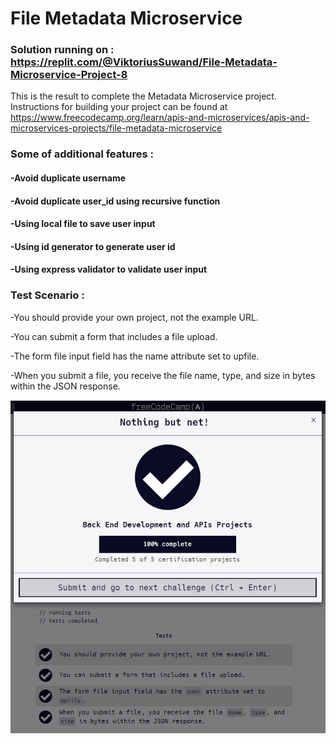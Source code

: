 # File Metadata Microservice
### Solution running on : https://replit.com/@ViktoriusSuwand/File-Metadata-Microservice-Project-8

This is the result to complete the Metadata Microservice project. 
Instructions for building your project can be found at 
https://www.freecodecamp.org/learn/apis-and-microservices/apis-and-microservices-projects/file-metadata-microservice

###  Some of additional features :
#### -Avoid duplicate username
#### -Avoid duplicate user_id using recursive function
#### -Using local file to save user input
#### -Using id generator to generate user id
#### -Using express validator to validate user input

### Test Scenario :

-You should provide your own project, not the example URL.

-You can submit a form that includes a file upload.

-The form file input field has the name attribute set to upfile.

-When you submit a file, you receive the file name, type, and size in bytes within the JSON response.

![complete](complete.jpg)